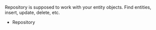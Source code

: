 Repository is supposed to work with your entity objects. Find entities, insert, update, delete, etc.
- Repository<IdeaEntity>